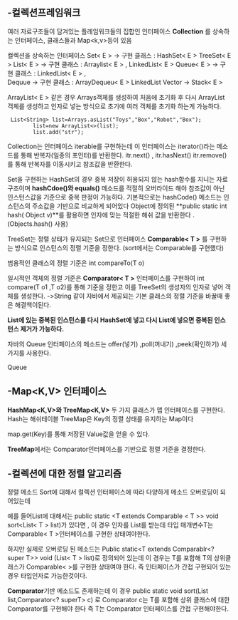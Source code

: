 -컬렉션프레임워크
-
여러 자료구조들이 담겨있는 플레임워크들의 집합인 인터페이스 **Collection<E>** 를 상속하는 인터페이스, 클래스들과 Map<k,v>등이 있음

컬렉션을 상속하는 인터페이스 
Set< E >  -> 구현 클래스 : HashSet< E > TreeSet< E >
List< E > -> 구현 클래스 : Arraylist< E > , LinkedList< E >
Queue< E >  -> 구현 클래스 : LinkedList< E > ,  
Dequue<E> -> 구현 클래스 : ArrayDequeu< E > LinkedList<E>
Vector<E> -> Stack< E >

ArrayList< E > 같은 경우  Arrays객체를 생성하여 처음에 초기화 후 다시 ArrayList 객체를 생성하고 인자로 넣는 방식으로 초기에 여러 객체를 초기화 하는게 가능하다.

```
 List<String> list=Arrays.asList("Toys","Box","Robot","Box");
        list=new ArrayList<>(list);
        list.add("str");
```

Collection<E>는 인터페이스 iterable<T>를 구현하는데  이 인터페이스는 iterator()라는 메소드를 통해 반복자(일종의 포인터)를 반환한다.
itr.next() , itr.hasNext() itr.remove()를 통해 반복자를 이동시키고 참조값을 반환한다.  

Set<E>을 구현하는 HashSet<E>의 경우 중복 저장이 허용되지 않는 hash함수를 지니는 자료구조이며 
**hashCdoe()와 equals()** 메소드를 적절히 오버라이드 해야 참조값이 아닌 인스턴스값을 기준으로 중복 판정이 가능하다. 기본적으로는 hashCode() 메소드는 인스턴스의 주소값을 기반으로 비교하게 되어있다 
Object에 정의된 **public static int hash( Object v)**를 활용하면 인자에 맞는 적절한 해쉬 값을 반환한다 .(Objects.hash() 사용)

TreeSet<E>는 정렬 상태가 유지되는 Set으로 인터페이스 **Comparable< T >** 를 구현하는 방식으로 인스턴스의 정렬 기준을 정한다.  (sort에서는 Comparable를 구현했다)

범용적인 클래스의 정렬 기준은 int compareTo(T o)  

일시적인 객체의 정렬 기준은  **Comparator< T >**  인터페이스를 구현하여 int compare(T o1 ,T o2)를 통해 기준을 정한고  이를 TreeSet의 생성자의 인자로 넣어 객체를 생성한다. ->String 같이 자바에서 제공되는 기본 클래스의 정렬 기준을 바꿀때 좋은 해결책이된다.

**List에 있는 중복된 인스턴스를 다시 HashSet에 넣고 다시 List에 넣으면 중복된 인스턴스 제거가 가능하다.**   

자바의 Queue<E> 인터페이스의 메소드는  offer(넣기) ,poll(꺼내기) ,peek(확인하기) 세가지를 사용한다. 

Queue


-Map<K,V> 인터페이스
-
**HashMap<K,V>와 TreeMap<K,V>** 두 가지 클래스가 맵 인터페이스를 구현한다.  Hash는 해쉬테이블 TreeMap은 Key의 정렬 상태를 유지하는 Map이다

map.get(Key)를 통해 저장된 Value값을 얻을 수 있다.

**TreeMap**에서는 Comparator<T>인터페이스를 기반으로 정렬 기준을 결정한다.

-컬렉션에 대한 정렬 알고리즘
-
정렬 메소드 Sort에 대해서 컬렉션 인터페이스에 따라 다양하게 메소드 오버로딩이 되어있는데 

예를 들어List<E>에 대해서는 public static <T extends Comparable < T >> void sort<List< T > list)가 있다면 , 이 경우 인자를 List<T>를 받는데 타입 매개변수T는 Comparable< T >인터페이스를 구현한 상태여야한다.

하지만 실제로 오버로딩 된 메소드는 Public static<T extends Comparablr<? super T>> void (List< T > list)로 정의되어 있는데 이 경우는 T를 포함해 T의 상위클래스가 Comparable< >를 구현한 상태여야 한다. 즉 인터페이스가 간접 구현되어 있는 경우 타입인자로 가능한것이다. 

**Comparator**기반 메소드도 존재하는데 이 경우 public static <T> void sort(List <T> list,Comparator<? superT> c) 
로 Comparator c는 T를 포함해  상위 클래스에 대한 Comparator를 구현해야 한다 즉 T는 Comparator 인터페이스를 간접 구현해야한다.



